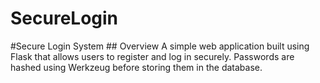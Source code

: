 # SecureLogin
#Secure Login System  ## Overview A simple web application built using Flask that allows users to register and log in securely. Passwords are hashed using Werkzeug before storing them in the database. 
